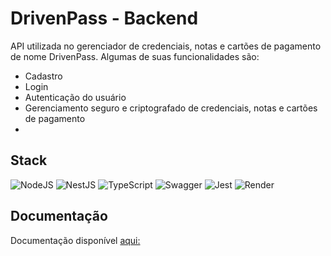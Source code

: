 # DrivenPass - Backend

API utilizada no gerenciador de credenciais, notas e cartões de pagamento de nome DrivenPass. Algumas de suas funcionalidades são:

- Cadastro
- Login
- Autenticação do usuário
- Gerenciamento seguro e criptografado de credenciais, notas e cartões de pagamento
- 
## Stack

![NodeJS](https://img.shields.io/badge/node.js-6DA55F?style=for-the-badge&logo=node.js&logoColor=white) ![NestJS](https://img.shields.io/badge/nestjs-%23E0234E.svg?style=for-the-badge&logo=nestjs&logoColor=white) ![TypeScript](https://img.shields.io/badge/typescript-%23007ACC.svg?style=for-the-badge&logo=typescript&logoColor=white) ![Swagger](https://img.shields.io/badge/-Swagger-%23Clojure?style=for-the-badge&logo=swagger&logoColor=white) ![Jest](https://img.shields.io/badge/-jest-%23C21325?style=for-the-badge&logo=jest&logoColor=white) ![Render](https://img.shields.io/badge/Render-%46E3B7.svg?style=for-the-badge&logo=render&logoColor=white)

## Documentação

Documentação disponível [aqui:](https://drivenpass-amqn.onrender.com/api)
